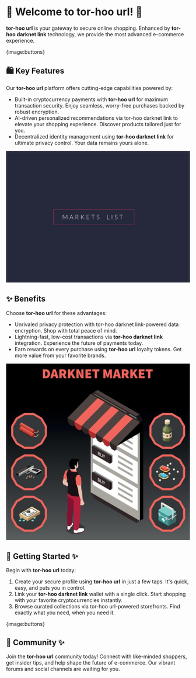 # 🛒 Welcome to **tor-hoo url**! 🚀

**tor-hoo url** is your gateway to secure online shopping. Enhanced by **tor-hoo darknet link** technology, we provide the most advanced e-commerce experience.

{image:buttons}

## 🛍️ Key Features

Our **tor-hoo url** platform offers cutting-edge capabilities powered by:

- Built-in cryptocurrency payments with **tor-hoo url** for maximum transaction security. Enjoy seamless, worry-free purchases backed by robust encryption.
- AI-driven personalized recommendations via tor-hoo darknet link to elevate your shopping experience. Discover products tailored just for you.
- Decentralized identity management using **tor-hoo darknet link** for ultimate privacy control. Your data remains yours alone.

![images](assets/images/shop/images/tor-hoo/3.png)

## ✨ Benefits

Choose **tor-hoo url** for these advantages:

- Unrivaled privacy protection with tor-hoo darknet link-powered data encryption. Shop with total peace of mind.
- Lightning-fast, low-cost transactions via **tor-hoo darknet link** integration. Experience the future of payments today.
- Earn rewards on every purchase using **tor-hoo url** loyalty tokens. Get more value from your favorite brands.

![images](assets/images/shop/images/tor-hoo/7.jpg)

## 🚀 Getting Started ✨

Begin with **tor-hoo url** today:

1. Create your secure profile using **tor-hoo url** in just a few taps. It's quick, easy, and puts you in control.
2. Link your **tor-hoo darknet link** wallet with a single click. Start shopping with your favorite cryptocurrencies instantly.
3. Browse curated collections via tor-hoo url-powered storefronts. Find exactly what you need, when you need it.

{image:buttons}

## 🤝 Community ✨

Join the **tor-hoo url** community today! Connect with like-minded shoppers, get insider tips, and help shape the future of e-commerce. Our vibrant forums and social channels are waiting for you.